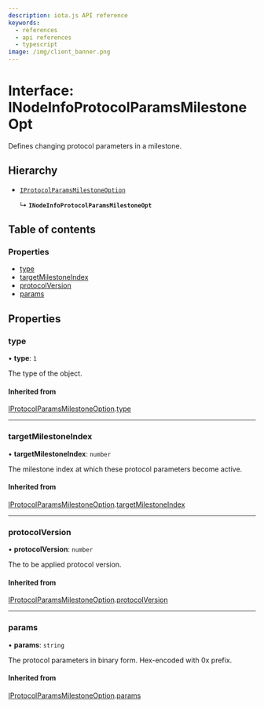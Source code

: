 ```yaml
---
description: iota.js API reference
keywords:
  - references
  - api references
  - typescript
image: /img/client_banner.png
---
```


# Interface: INodeInfoProtocolParamsMilestoneOpt

Defines changing protocol parameters in a milestone.

## Hierarchy

- [`IProtocolParamsMilestoneOption`](IProtocolParamsMilestoneOption.md)

  ↳ **`INodeInfoProtocolParamsMilestoneOpt`**

## Table of contents

### Properties

- [type](INodeInfoProtocolParamsMilestoneOpt.md#type)
- [targetMilestoneIndex](INodeInfoProtocolParamsMilestoneOpt.md#targetmilestoneindex)
- [protocolVersion](INodeInfoProtocolParamsMilestoneOpt.md#protocolversion)
- [params](INodeInfoProtocolParamsMilestoneOpt.md#params)

## Properties

### type

• **type**: `1`

The type of the object.

#### Inherited from

[IProtocolParamsMilestoneOption](IProtocolParamsMilestoneOption.md).[type](IProtocolParamsMilestoneOption.md#type)

---

### targetMilestoneIndex

• **targetMilestoneIndex**: `number`

The milestone index at which these protocol parameters become active.

#### Inherited from

[IProtocolParamsMilestoneOption](IProtocolParamsMilestoneOption.md).[targetMilestoneIndex](IProtocolParamsMilestoneOption.md#targetmilestoneindex)

---

### protocolVersion

• **protocolVersion**: `number`

The to be applied protocol version.

#### Inherited from

[IProtocolParamsMilestoneOption](IProtocolParamsMilestoneOption.md).[protocolVersion](IProtocolParamsMilestoneOption.md#protocolversion)

---

### params

• **params**: `string`

The protocol parameters in binary form. Hex-encoded with 0x prefix.

#### Inherited from

[IProtocolParamsMilestoneOption](IProtocolParamsMilestoneOption.md).[params](IProtocolParamsMilestoneOption.md#params)
